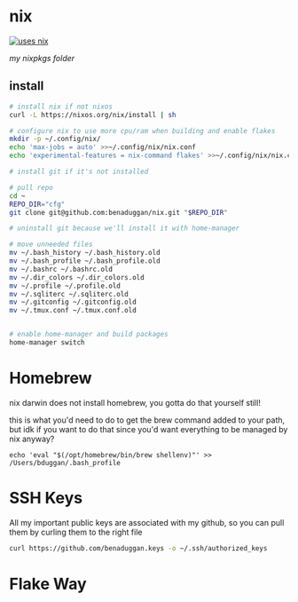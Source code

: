 # nix

[![uses nix](https://img.shields.io/badge/uses-nix-%237EBAE4)](https://nixos.org/)

_my nixpkgs folder_

## install

```bash
# install nix if not nixos
curl -L https://nixos.org/nix/install | sh

# configure nix to use more cpu/ram when building and enable flakes
mkdir -p ~/.config/nix/
echo 'max-jobs = auto' >>~/.config/nix/nix.conf
echo 'experimental-features = nix-command flakes' >>~/.config/nix/nix.conf

# install git if it's not installed

# pull repo
cd ~
REPO_DIR="cfg"
git clone git@github.com:benaduggan/nix.git "$REPO_DIR"

# uninstall git because we'll install it with home-manager

# move unneeded files
mv ~/.bash_history ~/.bash_history.old
mv ~/.bash_profile ~/.bash_profile.old
mv ~/.bashrc ~/.bashrc.old
mv ~/.dir_colors ~/.dir_colors.old
mv ~/.profile ~/.profile.old
mv ~/.sqliterc ~/.sqliterc.old
mv ~/.gitconfig ~/.gitconfig.old
mv ~/.tmux.conf ~/.tmux.conf.old


# enable home-manager and build packages
home-manager switch
```

# Homebrew

nix darwin does not install homebrew, you gotta do that yourself still!

this is what you'd need to do to get the brew command added to your path, but idk if you want to do that since you'd want everything to be managed by nix anyway?

```
echo 'eval "$(/opt/homebrew/bin/brew shellenv)"' >> /Users/bduggan/.bash_profile
```

# SSH Keys

All my important public keys are associated with my github, so you can pull them by curling them to the right file

```bash
curl https://github.com/benaduggan.keys -o ~/.ssh/authorized_keys
```

# Flake Way



